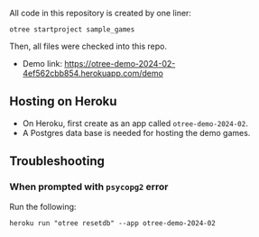 All code in this repository is created by one liner:
```
otree startproject sample_games
```
Then, all files were checked into this repo.

* Demo link: <https://otree-demo-2024-02-4ef562cbb854.herokuapp.com/demo>

## Hosting on Heroku
* On Heroku, first create as an app called `otree-demo-2024-02`.
* A Postgres data base is needed for hosting the demo games.


## Troubleshooting

### When prompted with `psycopg2` error

Run the following:
```
heroku run "otree resetdb" --app otree-demo-2024-02
```
